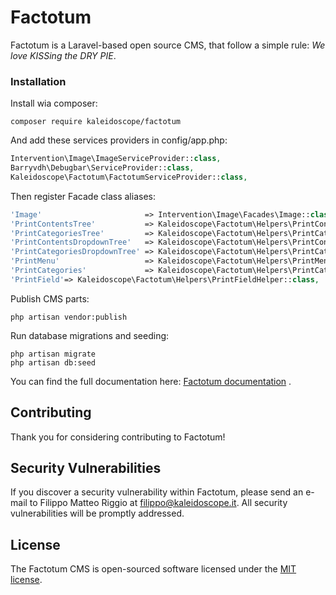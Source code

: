 # Factotum
Factotum is a Laravel-based open source CMS, that follow a simple rule:
_We love KISSing the DRY PIE_.

### Installation

Install wia composer:
```
composer require kaleidoscope/factotum
```
And add these services providers in config/app.php:
```php
Intervention\Image\ImageServiceProvider::class,
Barryvdh\Debugbar\ServiceProvider::class,
Kaleidoscope\Factotum\FactotumServiceProvider::class,
```

Then register Facade class aliases:

```php
'Image'                       => Intervention\Image\Facades\Image::class,
'PrintContentsTree'           => Kaleidoscope\Factotum\Helpers\PrintContentsTreeHelper::class,
'PrintCategoriesTree'         => Kaleidoscope\Factotum\Helpers\PrintCategoriesTreeHelper::class,
'PrintContentsDropdownTree'   => Kaleidoscope\Factotum\Helpers\PrintContentsDropdownTreeHelper::class,
'PrintCategoriesDropdownTree' => Kaleidoscope\Factotum\Helpers\PrintCategoriesDropdownTreeHelper::class,
'PrintMenu'                   => Kaleidoscope\Factotum\Helpers\PrintMenuHelper::class,
'PrintCategories'             => Kaleidoscope\Factotum\Helpers\PrintCategoriesHelper::class,
'PrintField'=> Kaleidoscope\Factotum\Helpers\PrintFieldHelper::class,
```

Publish CMS parts:
```
php artisan vendor:publish
```

Run database migrations and seeding:
```
php artisan migrate
php artisan db:seed
```

You can find the full documentation here: [Factotum documentation](https://factotum.kaleidoscope.it/docs) .


## Contributing

Thank you for considering contributing to Factotum!

## Security Vulnerabilities

If you discover a security vulnerability within Factotum, please send an e-mail to Filippo Matteo Riggio at filippo@kaleidoscope.it. All security vulnerabilities will be promptly addressed.

## License

The Factotum CMS is open-sourced software licensed under the [MIT license](http://opensource.org/licenses/MIT).